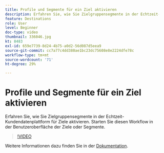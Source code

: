 ```yaml
---
title: Profile und Segmente für ein Ziel aktivieren
description: Erfahren Sie, wie Sie Zielgruppensegmente in der Echtzeit-Kundendatenplattform für Ziele aktivieren.  Starten Sie diesen Workflow in der Benutzeroberfläche der Ziele oder Segmente.
feature: Destinations
role: User
level: Beginner
doc-type: video
thumbnail: 336046.jpg
kt: 8483
exl-id: 659e7739-8d24-4b75-a0d2-56d087d5eea9
source-git-commit: cc7a77c4dd380ae1bc23dc75608e8e2224dfe78c
workflow-type: tm+mt
source-wordcount: '71'
ht-degree: 29%

---
```


# Profile und Segmente für ein Ziel aktivieren

Erfahren Sie, wie Sie Zielgruppensegmente in der Echtzeit-Kundendatenplattform für Ziele aktivieren.  Starten Sie diesen Workflow in der Benutzeroberfläche der Ziele oder Segmente.

>[!VIDEO](https://video.tv.adobe.com/v/336046/?quality=12&learn=on)

Weitere Informationen dazu finden Sie in der [Dokumentation](https://experienceleague.adobe.com/docs/experience-platform/destinations/ui/activate/activation-overview.html).

